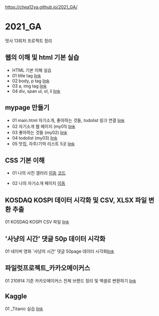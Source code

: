 https://chea12ya.github.io/2021_GA/

# 2021_GA
멋사 13회차 프로젝트 정리

## 웹의 이해 및 html 기본 실습
 * HTML 기본 이해 실습
 * 01 title tag [link](https://github.com/chea12ya/2021_GA/blob/main/web_html/01_html_title.html)
 * 02 body, p tag [link](https://github.com/chea12ya/2021_GA/blob/main/web_html/02_html_body.html)
 * 03 a, img tag [link](https://github.com/chea12ya/2021_GA/blob/main/web_html/03_html_link_img.html)
 * 04 div, span ul, ol, li [link](https://github.com/chea12ya/2021_GA/blob/main/web_html/04_html_div_span.html)


## mypage 만들기
 * 01 main.html 자기소개, 좋아하는 것들, todolist 링크 연결 [link](https://github.com/chea12ya/2021_GA/blob/main/210903%20%EC%8B%A4%EC%8A%B5%EA%B3%BC%EC%A0%9C/main.html)
 * 02 자기소개 웹 페이지 (my01) [link](https://github.com/chea12ya/2021_GA/blob/main/210903%20%EC%8B%A4%EC%8A%B5%EA%B3%BC%EC%A0%9C/my01.html)
 * 03 좋아하는 것들 (my02) [link](https://github.com/chea12ya/2021_GA/blob/main/210903%20%EC%8B%A4%EC%8A%B5%EA%B3%BC%EC%A0%9C/my02.html)
 * 04 todolist (my03) [link](https://github.com/chea12ya/2021_GA/blob/main/210903%20%EC%8B%A4%EC%8A%B5%EA%B3%BC%EC%A0%9C/my03.html)
 * 05 맛집, 자주/기억 리스트 5곳 [link](https://github.com/chea12ya/2021_GA/blob/main/08_210923%20%EB%A7%9B%EC%A7%91_%EA%B8%B0%EC%96%B5%EB%A6%AC%EC%8A%A4%ED%8A%B85/%EC%9E%90%EC%A3%BC%EA%B8%B0%EC%96%B55.html)

## CSS 기본 이해
* 01 나의 사진 갤러리
[이동](https://chea12ya.github.io/2021_GA/02_css_gallery/14_img.html)
[코드](https://github.com/chea12ya/2021_GA/blob/main/02_css_gallery/14_img.html)

* 02 나의 자기소개 페이지
[이동](https://chea12ya.github.io/2021_GA/02_css_gallery/main.html)


## KOSDAQ KOSPI 데이터 시각화 및 CSV, XLSX 파일 변환 추출
01 KOSDAQ KOSPI CSV 파일 [link](https://github.com/chea12ya/2021_GA/blob/main/05_210908%20KOSDAQ%20KOSPI/210908%20KOSDAQ%20%EC%A7%80%EC%88%98.csv)


## '사냥의 시간' 댓글 50p 데이터 시각화
01 네이버 영화 '사냥의 시간' 댓글 50page 데이터 시각화[link](https://github.com/chea12ya/2021_GA/blob/main/03_%EB%84%A4%EC%9D%B4%EB%B2%84_%EC%98%81%ED%99%94_%EB%A6%AC%EB%B7%B0_50/%EA%B0%80%EC%B1%84%EC%9B%90_%EC%82%AC%EB%83%A5%EC%9D%98%20%EC%8B%9C%EA%B0%84_50.png)


## 파일럿프로젝트_카카오메이커스
01 210914 기준 카카오메이커스 전체 브랜드 정리 및 엑셀로 변환하기 [link](https://github.com/chea12ya/2021_GA/blob/main/06_210914%20%ED%8C%8C%EC%9D%BC%EB%9F%BF%ED%94%84%EB%A1%9C%EC%A0%9D%ED%8A%B8_%EC%B9%B4%EC%B9%B4%EC%98%A4%EC%BB%A4%EB%A8%B8%EC%8A%A4/210914%20%EA%B0%80%EC%B1%84%EC%9B%90%20%ED%8C%8C%EC%9D%BC%EB%9F%BF%20%ED%94%84%EB%A1%9C%EC%A0%9D%ED%8A%B8_%EC%B9%B4%EC%B9%B4%EC%98%A4%EB%A9%94%EC%9D%B4%EC%BB%A4%EC%8A%A4.ipynb)

## Kaggle
01 _Titanic 실습 [link](https://github.com/chea12ya/2021_GA/blob/main/05_Titanic/210915-titanic.ipynb)
